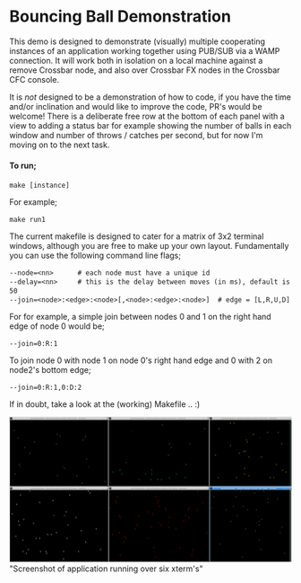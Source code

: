 # Bouncing Ball Demonstration

This demo is designed to demonstrate (visually) multiple cooperating instances of an application
working together using PUB/SUB via a WAMP connection. It will work both in isolation on a local
machine against a remove Crossbar node, and also over Crossbar FX nodes in the Crossbar CFC console.

It is *not* designed to be a demonstration of how to code, if you have the time and/or inclination
and would like to improve the code, PR's would be welcome! There is a deliberate free row at the bottom
of each panel with a view to adding a status bar for example showing the number of balls in each window
and number of throws / catches per second, but for now I'm moving on to the next task.

#### To run;

```
make [instance]
```
For example;
```
make run1
```
The current makefile is designed to cater for a matrix of 3x2 terminal windows, although you are free to 
make up your own layout. Fundamentally you can use the following command line flags;
```
--node=<nn>      # each node must have a unique id
--delay=<nn>     # this is the delay between moves (in ms), default is 50
--join=<node>:<edge>:<node>[,<node>:<edge>:<node>]  # edge = [L,R,U,D]
```
For for example, a simple join between nodes 0 and 1 on the right hand edge of node 0 would be;
```
--join=0:R:1
```
To join node 0 with node 1 on node 0's right hand edge and 0 with 2 on node2's bottom edge;
```
--join=0:R:1,0:D:2
```
If in doubt, take a look at the (working) Makefile .. :)

![balls](https://raw.githubusercontent.com/oddjobz/crossbar_ball_demo/master/balls.png) "Screenshot of application running over six xterm's"